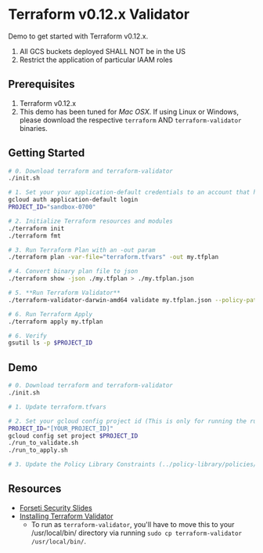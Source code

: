 # Terraform v0.12.x Validator

Demo to get started with Terraform v0.12.x.

1. All GCS buckets deployed SHALL NOT be in the US
2. Restrict the application of particular IAAM roles

## Prerequisites

1. Terraform v0.12.x
2. This demo has been tuned for *Mac OSX*.  If using Linux or Windows, please download the respective `terraform` AND `terraform-validator` binaries.

## Getting Started

```bash
# 0. Download terraform and terraform-validator
./init.sh

# 1. Set your your application-default credentials to an account that has access to provision via terraform
gcloud auth application-default login
PROJECT_ID="sandbox-0700"

# 2. Initialize Terraform resources and modules
./terraform init
./terraform fmt

# 3. Run Terraform Plan with an -out param
./terraform plan -var-file="terraform.tfvars" -out my.tfplan

# 4. Convert binary plan file to json
./terraform show -json ./my.tfplan > ./my.tfplan.json

# 5. **Run Terraform Validator**
./terraform-validator-darwin-amd64 validate my.tfplan.json --policy-path ../policy-library

# 6. Run Terraform Apply
./terraform apply my.tfplan

# 6. Verify
gsutil ls -p $PROJECT_ID
```

## Demo

```bash
# 0. Download terraform and terraform-validator
./init.sh

# 1. Update terraform.tfvars

# 2. Set your gcloud config project id (This is only for running the run_to_* scripts)
PROJECT_ID="[YOUR_PROJECT_ID]"
gcloud config set project $PROJECT_ID
./run_to_validate.sh
./run_to_apply.sh

# 3. Update the Policy Library Constraints (../policy-library/policies/constraints/)
```

## Resources

- [Forseti Security Slides](https://docs.google.com/presentation/d/18HUHWppc4GFbK5fhe7kQfeOg_bk0XUzqTFG6v55XfVk/edit#slide=id.p)
- [Installing Terraform Validator](https://github.com/GoogleCloudPlatform/terraform-validator)
  - To run as `terraform-validator`, you'll have to move this to your /usr/local/bin/ directory via running `sudo cp terraform-validator /usr/local/bin/`.
